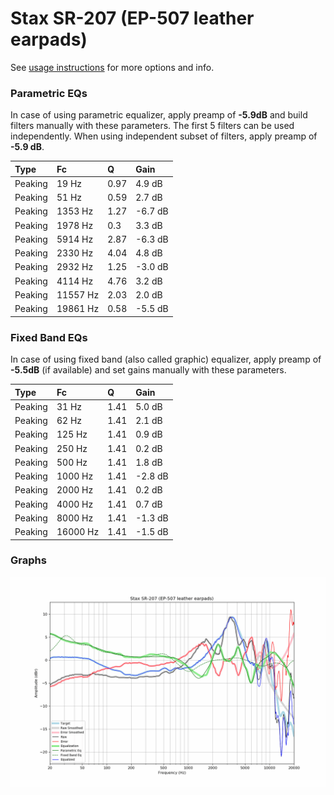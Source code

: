 # Stax SR-207 (EP-507 leather earpads)
See [usage instructions](https://github.com/jaakkopasanen/AutoEq#usage) for more options and info.

### Parametric EQs
In case of using parametric equalizer, apply preamp of **-5.9dB** and build filters manually
with these parameters. The first 5 filters can be used independently.
When using independent subset of filters, apply preamp of **-5.9 dB**.

| Type    | Fc       |    Q | Gain    |
|:--------|:---------|:-----|:--------|
| Peaking | 19 Hz    | 0.97 | 4.9 dB  |
| Peaking | 51 Hz    | 0.59 | 2.7 dB  |
| Peaking | 1353 Hz  | 1.27 | -6.7 dB |
| Peaking | 1978 Hz  | 0.3  | 3.3 dB  |
| Peaking | 5914 Hz  | 2.87 | -6.3 dB |
| Peaking | 2330 Hz  | 4.04 | 4.8 dB  |
| Peaking | 2932 Hz  | 1.25 | -3.0 dB |
| Peaking | 4114 Hz  | 4.76 | 3.2 dB  |
| Peaking | 11557 Hz | 2.03 | 2.0 dB  |
| Peaking | 19861 Hz | 0.58 | -5.5 dB |

### Fixed Band EQs
In case of using fixed band (also called graphic) equalizer, apply preamp of **-5.5dB**
(if available) and set gains manually with these parameters.

| Type    | Fc       |    Q | Gain    |
|:--------|:---------|:-----|:--------|
| Peaking | 31 Hz    | 1.41 | 5.0 dB  |
| Peaking | 62 Hz    | 1.41 | 2.1 dB  |
| Peaking | 125 Hz   | 1.41 | 0.9 dB  |
| Peaking | 250 Hz   | 1.41 | 0.2 dB  |
| Peaking | 500 Hz   | 1.41 | 1.8 dB  |
| Peaking | 1000 Hz  | 1.41 | -2.8 dB |
| Peaking | 2000 Hz  | 1.41 | 0.2 dB  |
| Peaking | 4000 Hz  | 1.41 | 0.7 dB  |
| Peaking | 8000 Hz  | 1.41 | -1.3 dB |
| Peaking | 16000 Hz | 1.41 | -1.5 dB |

### Graphs
![](./Stax%20SR-207%20(EP-507%20leather%20earpads).png)